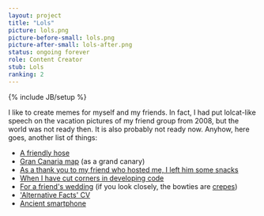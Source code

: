 ```yaml
---
layout: project
title: "Lols"
picture: lols.png
picture-before-small: lols.png
picture-after-small: lols-after.png
status: ongoing forever
role: Content Creator
stub: Lols
ranking: 2
---
```

{% include JB/setup %}

I like to create memes for myself and my friends. In fact, I had put lolcat-like speech on the vacation pictures of my friend group from 2008, but the world was not ready then. It is also probably not ready now. Anyhow, here goes, another list of things:

<ul>
<li><a href="../../assets/img/project/friendly_hose.jpg">A friendly hose</a></li> 
<li><a href="../../assets/img/project/grand_canary.png">Gran Canaria map</a> (as a grand canary)</li> 
<li><a href="../../assets/img/project/tide_pods.jpg">As a thank you to my friend who hosted me, I left him some snacks</a></li> 
<li><a href="../../assets/img/project/corners.png">When I have cut corners in developing code</a></li> 
<li><a href="../../assets/img/project/crepe_bowties.png">For a friend's wedding</a> (if you look closely, the bowties are <a href="../../assets/img/project/crepes.jpg">crepes</a>)</li>
<li><a href="https://github.com/carolinux/cv/blob/honest/KarolinaAlexiouCV.pdf">'Alternative Facts' CV</a></li>
<li><a href="../../assets/img/project/zmartphone.jpg">Ancient smartphone</a></li> 


</ul>

